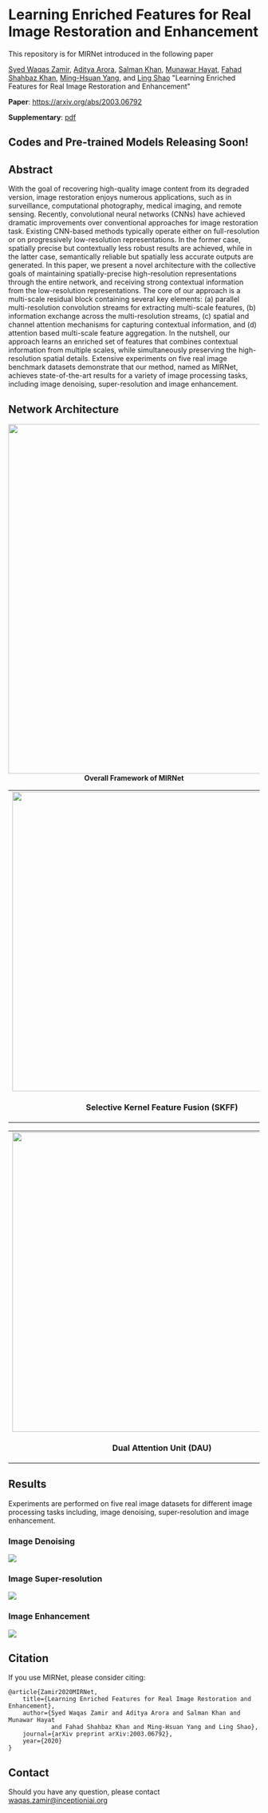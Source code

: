 # Learning Enriched Features for Real Image Restoration and Enhancement

This repository is for MIRNet introduced in the following paper

[Syed Waqas Zamir](https://scholar.google.es/citations?user=WNGPkVQAAAAJ&hl=en), [Aditya Arora](https://adityac8.github.io/), [Salman Khan](https://salman-h-khan.github.io/), [Munawar Hayat](https://scholar.google.com/citations?user=Mx8MbWYAAAAJ&hl=en), [Fahad Shahbaz Khan](https://scholar.google.es/citations?user=zvaeYnUAAAAJ&hl=en), [Ming-Hsuan Yang](https://scholar.google.com/citations?user=p9-ohHsAAAAJ&hl=en), and [Ling Shao](https://scholar.google.com/citations?user=z84rLjoAAAAJ&hl=en) "Learning Enriched Features for Real Image Restoration and Enhancement"

**Paper**: https://arxiv.org/abs/2003.06792

**Supplementary**: [pdf](https://drive.google.com/file/d/1QIKp7h7Rd85odaS6bDoeDGXb0VLKo8I9/view?usp=sharing)

## Codes and Pre-trained Models Releasing Soon! 

## Abstract

With the goal of recovering high-quality image content from its degraded version, image restoration enjoys numerous applications, such as in surveillance, computational photography, medical imaging, and remote sensing.  Recently, convolutional neural networks (CNNs) have achieved dramatic improvements over conventional approaches for image restoration task. Existing CNN-based methods typically operate either on full-resolution or on progressively low-resolution representations. In the former case, spatially precise but contextually less robust results are achieved, while in the latter case, semantically reliable but spatially less accurate outputs are generated. In this paper, we present a novel architecture with the collective goals of maintaining spatially-precise high-resolution representations through the entire network, and receiving strong contextual information from the low-resolution representations.  The core of our approach is a multi-scale residual block containing several key elements: (a) parallel multi-resolution convolution streams for extracting multi-scale features, (b) information exchange across the multi-resolution streams, (c) spatial and channel attention mechanisms for capturing contextual information, and (d) attention based multi-scale feature aggregation. In the nutshell, our approach learns an enriched set of features that combines contextual information from multiple scales, while simultaneously preserving the high-resolution spatial details. Extensive experiments on five real image benchmark datasets demonstrate that our method, named as MIRNet, achieves state-of-the-art results for a variety of image processing tasks, including image denoising, super-resolution and image enhancement. 

## Network Architecture
<p align="center">
  <img src = "https://i.imgur.com/vmywppl.png" width="700">
  <br/>
  <b> Overall Framework of MIRNet </b>
</p>

<table>
  <tr>
    <td> <img src = "https://i.imgur.com/tqpje3M.png" width="600"> </td>
    <td> <img src = "https://i.imgur.com/DQ6SYaH.png" width="300"> </td>
  </tr>
  <tr>
    <td><p align="center"><b>Selective Kernel Feature Fusion (SKFF)</b></p></td>
    <td><p align="center"> <b>Downsampling Module</b></p></td>
  </tr>
</table>

<table>
<tr>
    <td> <img src = "https://i.imgur.com/FmHQ0VD.png" width="600"> </td>
    <td> <img src = "https://i.imgur.com/aOAFSkq.png" width="300"> </td>
  </tr>
  <tr>
    <td><p align="center"><b>Dual Attention Unit (DAU)</b></p></td>
    <td><p align="center"><b>Upsampling Module</b></p></td>
  </tr>
</table>


## Results
Experiments are performed on five real image datasets for different image processing tasks including, image denoising, super-resolution and image enhancement.

### Image Denoising

<img src = "https://i.imgur.com/te123qk.png" >

### Image Super-resolution 

<img src = "https://i.imgur.com/pBdUPXa.png" >

### Image Enhancement

<img src = "https://i.imgur.com/TZRBlux.png" >

## Citation
If you use MIRNet, please consider citing:

    @article{Zamir2020MIRNet,
        title={Learning Enriched Features for Real Image Restoration and Enhancement},
        author={Syed Waqas Zamir and Aditya Arora and Salman Khan and Munawar Hayat
                and Fahad Shahbaz Khan and Ming-Hsuan Yang and Ling Shao},
        journal={arXiv preprint arXiv:2003.06792},
        year={2020}
    }

## Contact
Should you have any question, please contact waqas.zamir@inceptioniai.org
